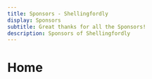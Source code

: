 ```yaml
---
title: Sponsors - Shellingfordly
display: Sponsors
subtitle: Great thanks for all the Sponsors!
description: Sponsors of Shellingfordly
---
```


# Home
